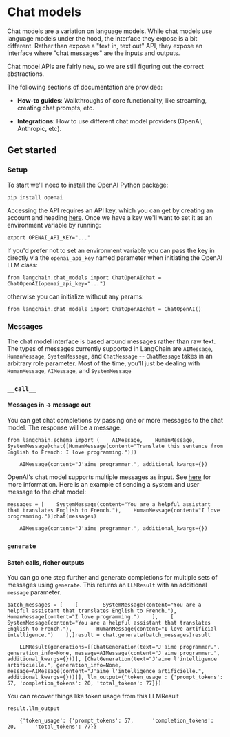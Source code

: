 Chat models
===========

Chat models are a variation on language models. While chat models use language models under the hood, the interface they expose is a bit different. Rather than expose a "text in, text out" API, they expose an interface where "chat messages" are the inputs and outputs.

Chat model APIs are fairly new, so we are still figuring out the correct abstractions.

The following sections of documentation are provided:

*   **How-to guides**: Walkthroughs of core functionality, like streaming, creating chat prompts, etc.
    
*   **Integrations**: How to use different chat model providers (OpenAI, Anthropic, etc).
    

Get started[​](#get-started "Direct link to Get started")
---------------------------------------------------------

### Setup[​](#setup "Direct link to Setup")

To start we'll need to install the OpenAI Python package:

    pip install openai

Accessing the API requires an API key, which you can get by creating an account and heading [here](https://platform.openai.com/account/api-keys). Once we have a key we'll want to set it as an environment variable by running:

    export OPENAI_API_KEY="..."

If you'd prefer not to set an environment variable you can pass the key in directly via the `openai_api_key` named parameter when initiating the OpenAI LLM class:

    from langchain.chat_models import ChatOpenAIchat = ChatOpenAI(openai_api_key="...")

otherwise you can initialize without any params:

    from langchain.chat_models import ChatOpenAIchat = ChatOpenAI()

### Messages[​](#messages "Direct link to Messages")

The chat model interface is based around messages rather than raw text. The types of messages currently supported in LangChain are `AIMessage`, `HumanMessage`, `SystemMessage`, and `ChatMessage` -- `ChatMessage` takes in an arbitrary role parameter. Most of the time, you'll just be dealing with `HumanMessage`, `AIMessage`, and `SystemMessage`

### `__call__`[​](#__call__ "Direct link to __call__")

#### Messages in -> message out[​](#messages-in---message-out "Direct link to Messages in -> message out")

You can get chat completions by passing one or more messages to the chat model. The response will be a message.

    from langchain.schema import (    AIMessage,    HumanMessage,    SystemMessage)chat([HumanMessage(content="Translate this sentence from English to French: I love programming.")])

        AIMessage(content="J'aime programmer.", additional_kwargs={})

OpenAI's chat model supports multiple messages as input. See [here](https://platform.openai.com/docs/guides/chat/chat-vs-completions) for more information. Here is an example of sending a system and user message to the chat model:

    messages = [    SystemMessage(content="You are a helpful assistant that translates English to French."),    HumanMessage(content="I love programming.")]chat(messages)

        AIMessage(content="J'aime programmer.", additional_kwargs={})

### `generate`[​](#generate "Direct link to generate")

#### Batch calls, richer outputs[​](#batch-calls-richer-outputs "Direct link to Batch calls, richer outputs")

You can go one step further and generate completions for multiple sets of messages using `generate`. This returns an `LLMResult` with an additional `message` parameter.

    batch_messages = [    [        SystemMessage(content="You are a helpful assistant that translates English to French."),        HumanMessage(content="I love programming.")    ],    [        SystemMessage(content="You are a helpful assistant that translates English to French."),        HumanMessage(content="I love artificial intelligence.")    ],]result = chat.generate(batch_messages)result

        LLMResult(generations=[[ChatGeneration(text="J'aime programmer.", generation_info=None, message=AIMessage(content="J'aime programmer.", additional_kwargs={}))], [ChatGeneration(text="J'aime l'intelligence artificielle.", generation_info=None, message=AIMessage(content="J'aime l'intelligence artificielle.", additional_kwargs={}))]], llm_output={'token_usage': {'prompt_tokens': 57, 'completion_tokens': 20, 'total_tokens': 77}})

You can recover things like token usage from this LLMResult

    result.llm_output

        {'token_usage': {'prompt_tokens': 57,      'completion_tokens': 20,      'total_tokens': 77}}